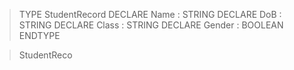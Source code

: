 

>TYPE
   StudentRecord
	DECLARE Name : STRING
	DECLARE DoB : STRING
	DECLARE Class : STRING
	DECLARE Gender : BOOLEAN
   ENDTYPE

> StudentReco